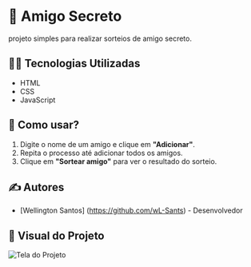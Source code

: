 # 🎁 Amigo Secreto

projeto simples para realizar sorteios de amigo secreto. 

## 👨‍💻 Tecnologias Utilizadas
 
- HTML
- CSS
- JavaScript

## 📝 Como usar?

1. Digite o nome de um amigo e clique em **"Adicionar"**.
2. Repita o processo até adicionar todos os amigos.
3. Clique em **"Sortear amigo"** para ver o resultado do sorteio.


## ✍️ Autores

- [Wellington Santos] (https://github.com/wL-Sants) - Desenvolvedor

## 🎨 Visual do Projeto
![Tela do Projeto](https://i.imgur.com/gonmEfm.png)
